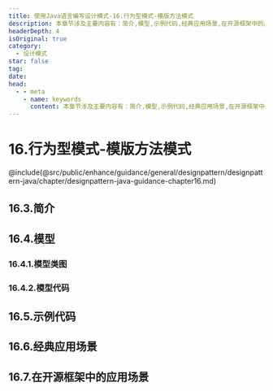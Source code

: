 ```yaml
---
title: 使用Java语言编写设计模式-16.行为型模式-模版方法模式
description: 本章节涉及主要内容有：简介,模型,示例代码,经典应用场景,在开源框架中的应用场景,具体每个小节中包含的内容可使通过下面的章节内容大纲进行查看,所有代码均经过严格测试，可直接复制运行即可。
headerDepth: 4
isOriginal: true
category:
  - 设计模式
star: false
tag:
date: 
head:
  - - meta
    - name: keywords
      content: 本章节涉及主要内容有：简介,模型,示例代码,经典应用场景,在开源框架中的应用场景,具体每个小节中包含的内容可使通过下面的章节内容大纲进行查看,所有代码均经过严格测试，可直接复制运行即可。
---
```


# 16.行为型模式-模版方法模式
@include(@src/public/enhance/guidance/general/designpattern/designpattern-java/chapter/designpattern-java-guidance-chapter16.md)
## 16.3.简介
## 16.4.模型
### 16.4.1.模型类图
### 16.4.2.模型代码
## 16.5.示例代码
## 16.6.经典应用场景
## 16.7.在开源框架中的应用场景

<ScrollIntoPageView/>
<HideSideBar/>
